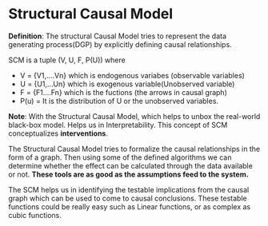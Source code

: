# Structural Causal Model

**Definition**: The structural Causal Model tries to represent the data generating process\(DGP\) by explicitly defining causal relationships. 

SCM is a tuple \(V, U, F, P\(U\)\) where 

* V = {V1,....Vn} which is endogenous variabes \(observable variables\)
* U = {U1,...Un} which is exogenous variable\(Unobserved variable\)
* F = {F1....Fn} which is the fuctions \(the arrows in causal graph\)
* P\(u\) = It is the distribution of U or the unobserved variables. 

**Note**: With the Structural Causal Model, which helps to unbox the real-world black-box model. Helps us in Interpretability. This concept of SCM conceptualizes **interventions**.

The Structural Causal Model tries to formalize the causal relationships in the form of a graph. Then using some of the defined algorithms we can determine whether the effect can be calculated through the data available or not. **These tools are as good as the assumptions feed to the system.** 

The SCM helps us in identifying the testable implications from the causal graph which can be used to come to causal conclusions. These testable functions could be really easy such as Linear functions, or as complex as cubic functions.

